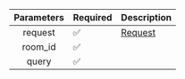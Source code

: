 | Parameters | Required           | Description           |
|:----------:|--------------------|-----------------------|
|  request   | :white_check_mark: | [Request](Request.md) |
|  room_id   | :white_check_mark: |                       |
|   query    | :white_check_mark: |                       |